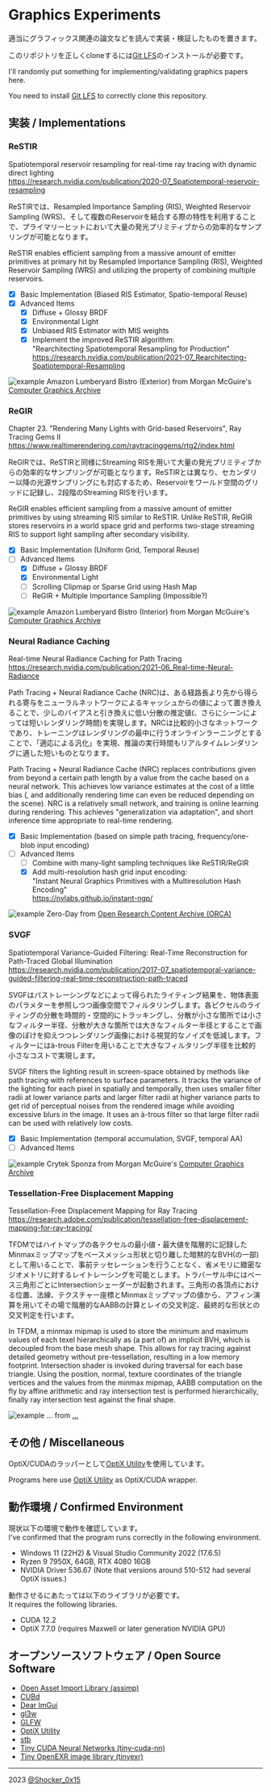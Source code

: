 # Graphics Experiments

適当にグラフィックス関連の論文などを読んで実装・検証したものを置きます。

このリポジトリを正しくcloneするには[Git LFS](https://git-lfs.github.com/)のインストールが必要です。

I'll randomly put something for implementing/validating graphics papers here.

You need to install [Git LFS](https://git-lfs.github.com/) to correctly clone this repository.

## 実装 / Implementations

### ReSTIR
Spatiotemporal reservoir resampling for real-time ray tracing with dynamic direct lighting\
https://research.nvidia.com/publication/2020-07_Spatiotemporal-reservoir-resampling

ReSTIRでは、Resampled Importance Sampling (RIS), Weighted Reservoir Sampling (WRS)、そして複数のReservoirを結合する際の特性を利用することで、プライマリーヒットにおいて大量の発光プリミティブからの効率的なサンプリングが可能となります。

ReSTIR enables efficient sampling from a massive amount of emitter primitives at primary hit by Resampled Importance Sampling (RIS), Weighted Reservoir Sampling (WRS) and utilizing the property of combining multiple reservoirs.

- [x] Basic Implementation (Biased RIS Estimator, Spatio-temporal Reuse)
- [x] Advanced Items
  - [x] Diffuse + Glossy BRDF
  - [x] Environmental Light
  - [x] Unbiased RIS Estimator with MIS weights
  - [x] Implement the improved ReSTIR algorithm:\
        "Rearchitecting Spatiotemporal Resampling for Production"\
        https://research.nvidia.com/publication/2021-07_Rearchitecting-Spatiotemporal-Resampling

![example](restir/comparison.jpg)
Amazon Lumberyard Bistro (Exterior) from Morgan McGuire's [Computer Graphics Archive](https://casual-effects.com/data)

### ReGIR
Chapter 23. "Rendering Many Lights with Grid-based Reservoirs", Ray Tracing Gems II\
https://www.realtimerendering.com/raytracinggems/rtg2/index.html

ReGIRでは、ReSTIRと同様にStreaming RISを用いて大量の発光プリミティブからの効率的なサンプリングが可能となります。ReSTIRとは異なり、セカンダリー以降の光源サンプリングにも対応するため、Reservoirをワールド空間のグリッドに記録し、2段階のStreaming RISを行います。

ReGIR enables efficient sampling from a massive amount of emitter primitives by using streaming RIS similar to ReSTIR. Unlike ReSTIR, ReGIR stores reservoirs in a world space grid and performs two-stage streaming RIS to support light sampling after secondary visibility.

- [x] Basic Implementation (Uniform Grid, Temporal Reuse)
- [ ] Advanced Items
  - [x] Diffuse + Glossy BRDF
  - [x] Environmental Light
  - [ ] Scrolling Clipmap or Sparse Grid using Hash Map
  - [ ] ReGIR + Multiple Importance Sampling (Impossible?)

![example](regir/comparison.jpg)
Amazon Lumberyard Bistro (Interior) from Morgan McGuire's [Computer Graphics Archive](https://casual-effects.com/data)

### Neural Radiance Caching
Real-time Neural Radiance Caching for Path Tracing\
https://research.nvidia.com/publication/2021-06_Real-time-Neural-Radiance

Path Tracing + Neural Radiance Cache (NRC)は、ある経路長より先から得られる寄与をニューラルネットワークによるキャッシュからの値によって置き換えることで、少しのバイアスと引き換えに低い分散の推定値(、さらにシーンによっては短いレンダリング時間)を実現します。NRCは比較的小さなネットワークであり、トレーニングはレンダリングの最中に行うオンラインラーニングとすることで、「適応による汎化」を実現、推論の実行時間もリアルタイムレンダリングに適した短いものとなります。

Path Tracing + Neural Radiance Cache (NRC) replaces contributions given from beyond a certain path length by a value from the cache based on a neural network. This achieves low variance estimates at the cost of a little bias (, and additionally rendering time can even be reduced depending on the scene). NRC is a relatively small network, and training is online learning during rendering. This achieves "generalization via adaptation", and short inference time appropriate to real-time rendering.

- [x] Basic Implementation (based on simple path tracing, frequency/one-blob input encoding)
- [ ] Advanced Items
  - [ ] Combine with many-light sampling techniques like ReSTIR/ReGIR
  - [x] Add multi-resolution hash grid input encoding:\
        "Instant Neural Graphics Primitives with a Multiresolution Hash Encoding"\
        https://nvlabs.github.io/instant-ngp/

![example](neural_radiance_caching/comparison.jpg)
Zero-Day from [Open Research Content Archive (ORCA)](https://developer.nvidia.com/orca/beeple-zero-day)

### SVGF
Spatiotemporal Variance-Guided Filtering: Real-Time Reconstruction for Path-Traced Global Illumination\
https://research.nvidia.com/publication/2017-07_spatiotemporal-variance-guided-filtering-real-time-reconstruction-path-traced

SVGFはパストレーシングなどによって得られたライティング結果を、物体表面のパラメターを参照しつつ画像空間でフィルタリングします。各ピクセルのライティングの分散を時間的・空間的にトラッキングし、分散が小さな箇所では小さなフィルター半径、分散が大きな箇所では大きなフィルター半径とすることで画像のぼけを抑えつつレンダリング画像における視覚的なノイズを低減します。フィルターにはà-trous Filterを用いることで大きなフィルタリング半径を比較的小さなコストで実現します。

SVGF filters the lighting result in screen-space obtained by methods like path tracing with references to surface parameters. It tracks the variance of the lighting for each pixel in spatially and temporally, then uses smaller filter radii at lower variance parts and larger filter radii at higher variance parts to get rid of perceptual noises from the rendered image while avoiding excessive blurs in the image. It uses an à-trous filter so that large filter radii can be used with relatively low costs.

- [x] Basic Implementation (temporal accumulation, SVGF, temporal AA)
- [ ] Advanced Items

![example](svgf/comparison.jpg)
Crytek Sponza from Morgan McGuire's [Computer Graphics Archive](https://casual-effects.com/data)

### Tessellation-Free Displacement Mapping
Tessellation-Free Displacement Mapping for Ray Tracing\
https://research.adobe.com/publication/tessellation-free-displacement-mapping-for-ray-tracing/

TFDMではハイトマップの各テクセルの最小値・最大値を階層的に記録したMinmaxミップマップをベースメッシュ形状と切り離した暗黙的なBVH(の一部)として用いることで、事前テッセレーションを行うことなく、省メモリに緻密なジオメトリに対するレイトレーシングを可能とします。トラバーサル中にはベース三角形ごとにIntersectionシェーダーが起動されます。三角形の各頂点における位置、法線、テクスチャー座標とMinmaxミップマップの値から、アフィン演算を用いてその場で階層的なAABBの計算とレイの交叉判定、最終的な形状との交叉判定を行います。

In TFDM, a minmax mipmap is used to store the minimum and maximum values of each texel hierarchically as (a part of) an implicit BVH, which is decoupled from the base mesh shape. This allows for ray tracing against detailed geometry without pre-tessellation, resulting in a low memory footprint. Intersection shader is invoked during traversal for each base triangle. Using the position, normal, texture coordinates of the triangle vertices and the values from the minmax mipmap, AABB computation on the fly by affine arithmetic and ray intersection test is performed hierarchically, finally ray intersection test against the final shape.

![example](tfdm/result.jpg)
... from [...](https://)

## その他 / Miscellaneous
OptiX/CUDAのラッパーとして[OptiX Utility](https://github.com/shocker-0x15/OptiX_Utility)を使用しています。

Programs here use [OptiX Utility](https://github.com/shocker-0x15/OptiX_Utility) as OptiX/CUDA wrapper.

## 動作環境 / Confirmed Environment
現状以下の環境で動作を確認しています。\
I've confirmed that the program runs correctly in the following environment.

* Windows 11 (22H2) & Visual Studio Community 2022 (17.6.5)
* Ryzen 9 7950X, 64GB, RTX 4080 16GB
* NVIDIA Driver 536.67 (Note that versions around 510-512 had several OptiX issues.)

動作させるにあたっては以下のライブラリが必要です。\
It requires the following libraries.

* CUDA 12.2
* OptiX 7.7.0 (requires Maxwell or later generation NVIDIA GPU)

## オープンソースソフトウェア / Open Source Software
- [Open Asset Import Library (assimp)](https://github.com/assimp/assimp)
- [CUBd](https://github.com/shocker-0x15/CUBd)
- [Dear ImGui](https://github.com/ocornut/imgui)
- [gl3w](https://github.com/skaslev/gl3w)
- [GLFW](https://github.com/glfw/glfw)
- [OptiX Utility](https://github.com/shocker-0x15/OptiX_Utility)
- [stb](https://github.com/nothings/stb)
- [Tiny CUDA Neural Networks (tiny-cuda-nn)](https://github.com/NVlabs/tiny-cuda-nn)
- [Tiny OpenEXR image library (tinyexr)](https://github.com/syoyo/tinyexr)

----
2023 [@Shocker_0x15](https://twitter.com/Shocker_0x15)
